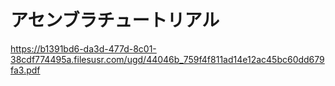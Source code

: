 # アセンブラチュートリアル
https://b1391bd6-da3d-477d-8c01-38cdf774495a.filesusr.com/ugd/44046b_759f4f811ad14e12ac45bc60dd679fa3.pdf
